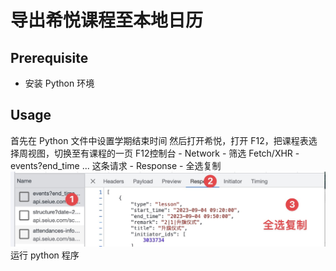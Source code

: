 # 导出希悦课程至本地日历

## Prerequisite

- 安装 Python 环境

## Usage

首先在 Python 文件中设置学期结束时间
然后打开希悦，打开 F12，把课程表选择周视图，切换至有课程的一页
F12控制台 - Network - 筛选 Fetch/XHR - events?end_time ... 这条请求 - Response - 全选复制
![guide](images/console.jpg)
运行 python 程序
